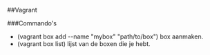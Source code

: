 ##Vagrant

###Commando's

 * (vagrant box add --name "mybox" "path/to/box") box aanmaken.
 * (vagrant box list) lijst van de boxen die je hebt.
